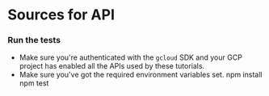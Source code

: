 # Sources for API

### Run the tests

* Make sure you're authenticated with the `gcloud` SDK and your GCP project
has enabled all the APIs used by these tutorials.
* Make sure you've got the required environment variables set.
npm install
npm test
```